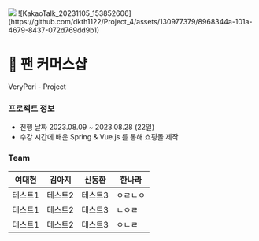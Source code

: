 <img src="https://capsule-render.vercel.app/api?type=waving&color=auto&height=200&section=header&text=　&fontSize=90" />
![KakaoTalk_20231105_153852606](https://github.com/dkth1122/Project_4/assets/130977379/8968344a-101a-4679-8437-072d769dd9b1)



# 🔎 팬 커머스샵
VeryPeri - Project

### 프로젝트 정보
* 진행 날짜 2023.08.09 ~ 2023.08.28 (22일)
* 수강 시간에 배운 Spring & Vue.js 를 통해 쇼핑몰 제작


### Team

|여대현|김아지|신동환|한나라|
|------|---|---|---|
|테스트1|테스트2|테스트3|ㅇㄹㄴㅇ|
|테스트1|테스트2|테스트3|ㄴㅇㄹ|
|테스트1|테스트2|테스트3|ㅇㄴㄹ|
